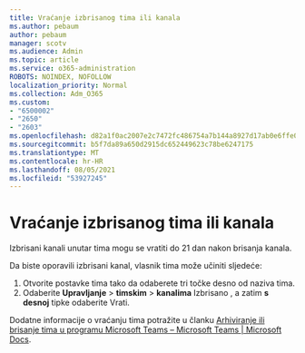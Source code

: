 ```yaml
---
title: Vraćanje izbrisanog tima ili kanala
ms.author: pebaum
author: pebaum
manager: scotv
ms.audience: Admin
ms.topic: article
ms.service: o365-administration
ROBOTS: NOINDEX, NOFOLLOW
localization_priority: Normal
ms.collection: Adm_O365
ms.custom:
- "6500002"
- "2650"
- "2603"
ms.openlocfilehash: d82a1f0ac2007e2c7472fc486754a7b144a8927d17ab0e6ffe0fed6fd2ddf4e4
ms.sourcegitcommit: b5f7da89a650d2915dc652449623c78be6247175
ms.translationtype: MT
ms.contentlocale: hr-HR
ms.lasthandoff: 08/05/2021
ms.locfileid: "53927245"
---
```

# <a name="how-to-restore-a-deleted-team-or-channel"></a>Vraćanje izbrisanog tima ili kanala

Izbrisani kanali unutar tima mogu se vratiti do 21 dan nakon brisanja kanala.

Da biste oporavili izbrisani kanal, vlasnik tima može učiniti sljedeće:

1. Otvorite postavke tima tako da odaberete tri točke desno od naziva tima.
2. Odaberite **Upravljanje**  >  **timskim**  >  **kanalima** Izbrisano , a zatim **s desnoj** tipke odaberite Vrati.

Dodatne informacije o vraćanju tima potražite u članku [Arhiviranje ili brisanje tima u programu Microsoft Teams – Microsoft Teams | Microsoft Docs](https://docs.microsoft.com/microsoftteams/archive-or-delete-a-team#restore-a-deleted-team).
